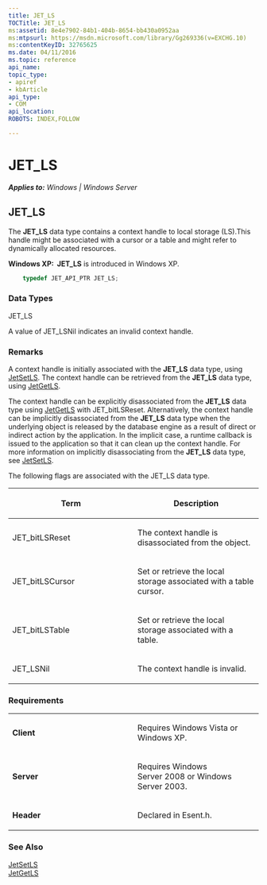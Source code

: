 ```yaml
---
title: JET_LS
TOCTitle: JET_LS
ms:assetid: 8e4e7902-84b1-404b-8654-bb430a0952aa
ms:mtpsurl: https://msdn.microsoft.com/library/Gg269336(v=EXCHG.10)
ms:contentKeyID: 32765625
ms.date: 04/11/2016
ms.topic: reference
api_name: 
topic_type: 
- apiref
- kbArticle
api_type: 
- COM
api_location: 
ROBOTS: INDEX,FOLLOW

---
```


# JET_LS


_**Applies to:** Windows | Windows Server_

## JET_LS

The **JET_LS** data type contains a context handle to local storage (LS).This handle might be associated with a cursor or a table and might refer to dynamically allocated resources.

**Windows XP:  JET_LS** is introduced in Windows XP.

```cpp
    typedef JET_API_PTR JET_LS;
```

### Data Types

JET_LS

A value of JET_LSNil indicates an invalid context handle.

### Remarks

A context handle is initially associated with the **JET_LS** data type, using [JetSetLS](gg269243\(v=exchg.10\).md). The context handle can be retrieved from the **JET_LS** data type, using [JetGetLS](gg269234\(v=exchg.10\).md).

The context handle can be explicitly disassociated from the **JET_LS** data type using [JetGetLS](gg269234\(v=exchg.10\).md) with JET_bitLSReset. Alternatively, the context handle can be implicitly disassociated from the **JET_LS** data type when the underlying object is released by the database engine as a result of direct or indirect action by the application. In the implicit case, a runtime callback is issued to the application so that it can clean up the context handle. For more information on implicitly disassociating from the **JET_LS** data type, see [JetSetLS](gg269243\(v=exchg.10\).md).

The following flags are associated with the JET_LS data type.

<table>
<colgroup>
<col style="width: 50%" />
<col style="width: 50%" />
</colgroup>
<thead>
<tr class="header">
<th><p>Term</p></th>
<th><p>Description</p></th>
</tr>
</thead>
<tbody>
<tr class="odd">
<td><p>JET_bitLSReset</p></td>
<td><p>The context handle is disassociated from the object.</p></td>
</tr>
<tr class="even">
<td><p>JET_bitLSCursor</p></td>
<td><p>Set or retrieve the local storage associated with a table cursor.</p></td>
</tr>
<tr class="odd">
<td><p>JET_bitLSTable</p></td>
<td><p>Set or retrieve the local storage associated with a table.</p></td>
</tr>
<tr class="even">
<td><p>JET_LSNil</p></td>
<td><p>The context handle is invalid.</p></td>
</tr>
</tbody>
</table>


### Requirements

<table>
<colgroup>
<col style="width: 50%" />
<col style="width: 50%" />
</colgroup>
<tbody>
<tr class="odd">
<td><p><strong>Client</strong></p></td>
<td><p>Requires Windows Vista or Windows XP.</p></td>
</tr>
<tr class="even">
<td><p><strong>Server</strong></p></td>
<td><p>Requires Windows Server 2008 or Windows Server 2003.</p></td>
</tr>
<tr class="odd">
<td><p><strong>Header</strong></p></td>
<td><p>Declared in Esent.h.</p></td>
</tr>
</tbody>
</table>


### See Also

[JetSetLS](gg269243\(v=exchg.10\).md)  
[JetGetLS](gg269234\(v=exchg.10\).md)

